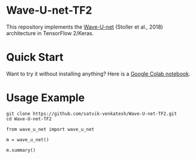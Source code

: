 # Wave-U-net-TF2
This repository implements the [Wave-U-net](https://github.com/f90/Wave-U-Net) (Stoller et al., 2018) architecture in TensorFlow 2/Keras.

# Quick Start
Want to try it without installing anything? Here is a [Google Colab notebook](https://colab.research.google.com/github/satvik-venkatesh/Wave-U-net-TF2/blob/main/usage_example.ipynb).

# Usage Example

```
git clone https://github.com/satvik-venkatesh/Wave-U-net-TF2.git
cd Wave-U-net-TF2

from wave_u_net import wave_u_net

m = wave_u_net()

m.summary()
```
